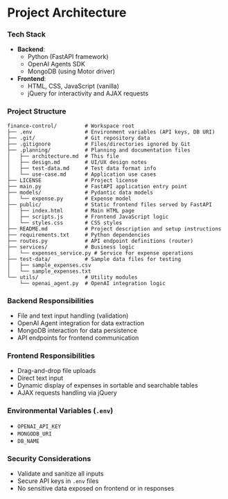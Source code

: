 # Project Architecture

### Tech Stack
- **Backend**:
  - Python (FastAPI framework)
  - OpenAI Agents SDK
  - MongoDB (using Motor driver)
- **Frontend**:
  - HTML, CSS, JavaScript (vanilla)
  - jQuery for interactivity and AJAX requests

### Project Structure
```
finance-control/         # Workspace root
├── .env                 # Environment variables (API keys, DB URI)
├── .git/                # Git repository data
├── .gitignore           # Files/directories ignored by Git
├── .planning/           # Planning and documentation files
│   ├── architecture.md  # This file
│   ├── design.md        # UI/UX design notes
│   ├── test-data.md     # Test data format info
│   └── use-case.md      # Application use cases
├── LICENSE              # Project license
├── main.py              # FastAPI application entry point
├── models/              # Pydantic data models
│   └── expense.py       # Expense model
├── public/              # Static frontend files served by FastAPI
│   ├── index.html       # Main HTML page
│   ├── scripts.js       # Frontend JavaScript logic
│   └── styles.css       # CSS styles
├── README.md            # Project description and setup instructions
├── requirements.txt     # Python dependencies
├── routes.py            # API endpoint definitions (router)
├── services/            # Business logic
│   └── expenses_service.py # Service for expense operations
├── test-data/           # Sample data files for testing
│   ├── sample_expenses.csv
│   └── sample_expenses.txt
└── utils/               # Utility modules
    └── openai_agent.py  # OpenAI integration logic
```
### Backend Responsibilities
- File and text input handling (validation)
- OpenAI Agent integration for data extraction
- MongoDB interaction for data persistence
- API endpoints for frontend communication

### Frontend Responsibilities
- Drag-and-drop file uploads
- Direct text input
- Dynamic display of expenses in sortable and searchable tables
- AJAX requests handling via jQuery

### Environmental Variables (`.env`)
- `OPENAI_API_KEY`
- `MONGODB_URI`
- `DB_NAME`

### Security Considerations
- Validate and sanitize all inputs
- Secure API keys in `.env` files
- No sensitive data exposed on frontend or in responses
